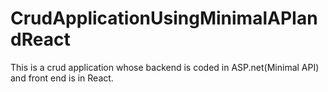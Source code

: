 # CrudApplicationUsingMinimalAPIandReact
This is a crud application whose backend is coded in ASP.net(Minimal API) and front end is in React.
